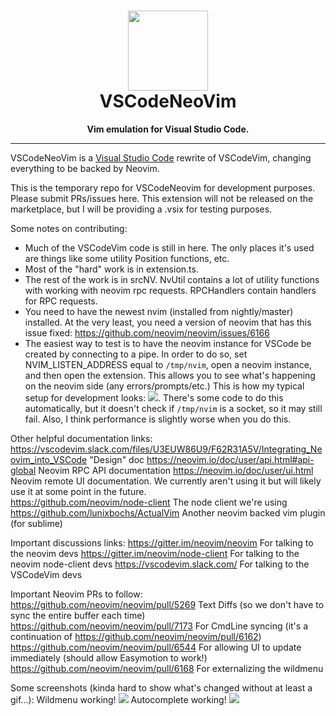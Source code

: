 <h1 align="center"><img src="https://raw.githubusercontent.com/VSCodeVim/Vim/master/images/icon.png" height="128"><br>VSCodeNeoVim</h1>
<p align="center"><strong>Vim emulation for Visual Studio Code.</strong></p>


<hr>

VSCodeNeoVim is a [Visual Studio Code](https://code.visualstudio.com/) rewrite of VSCodeVim, changing everything to be backed by Neovim.

This is the temporary repo for VSCodeNeovim for development purposes. Please submit PRs/issues here. This extension will not be released on the marketplace, but I will be providing a .vsix for testing purposes.

Some notes on contributing:
* Much of the VSCodeVim code is still in here. The only places it's used are things like some utility Position functions, etc.
* Most of the "hard" work is in extension.ts.
* The rest of the work is in srcNV. NvUtil contains a lot of utility functions with working with neovim rpc requests. RPCHandlers contain handlers for RPC requests.
* You need to have the newest nvim (installed from nightly/master) installed. At the very least, you need a version of neovim that has this issue fixed: https://github.com/neovim/neovim/issues/6166
* The easiest way to test is to have the neovim instance for VSCode be created by connecting to a pipe. In order to do so, set NVIM_LISTEN_ADDRESS equal to `/tmp/nvim`, open a neovim instance, and then open the extension. This allows you to see what's happening on the neovim side (any errors/prompts/etc.) This is how my typical setup for development looks: ![](https://i.imgur.com/gwck9Do.jpg). There's some code to do this automatically, but it doesn't check if `/tmp/nvim` is a socket, so it may still fail. Also, I think performance is slightly worse when you do this.


Other helpful documentation links:
https://vscodevim.slack.com/files/U3EUW86U9/F62R31A5V/Integrating_Neovim_into_VSCode "Design" doc
https://neovim.io/doc/user/api.html#api-global Neovim RPC API documentation
https://neovim.io/doc/user/ui.html Neovim remote UI documentation. We currently aren't using it but will likely use it at some point in the future.  
https://github.com/neovim/node-client The node client we're using  
https://github.com/lunixbochs/ActualVim Another neovim backed vim plugin (for sublime)


Important discussions links:
https://gitter.im/neovim/neovim For talking to the neovim devs
https://gitter.im/neovim/node-client For talking to the neovim node-client devs
https://vscodevim.slack.com/ For talking to the VSCodeVim devs

Important Neovim PRs to follow:
https://github.com/neovim/neovim/pull/5269 Text Diffs (so we don't have to sync the entire buffer each time)
https://github.com/neovim/neovim/pull/7173 For CmdLine syncing (it's a continuation of https://github.com/neovim/neovim/pull/6162)
https://github.com/neovim/neovim/pull/6544 For allowing UI to update immediately (should allow Easymotion to work!)
https://github.com/neovim/neovim/pull/6168 For externalizing the wildmenu

Some screenshots (kinda hard to show what's changed without at least a gif...):
Wildmenu working!
![](https://i.imgur.com/7zMEd1G.jpg)
Autocomplete working!
![](https://i.imgur.com/aQ7jQyY.jpg)
